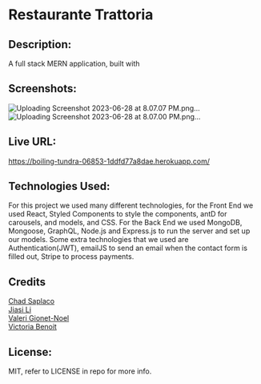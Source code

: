# Restaurante Trattoria

## Description:
A full stack MERN application, built with 

## Screenshots:
![Uploading Screenshot 2023-06-28 at 8.07.07 PM.png…]() <br>
![Uploading Screenshot 2023-06-28 at 8.07.00 PM.png…]()

## Live URL:
https://boiling-tundra-06853-1ddfd77a8dae.herokuapp.com/

## Technologies Used:
For this project we used many different technologies, for the Front End we used React, Styled Components to style the components, antD for carousels, and models, and CSS. For the Back End we used MongoDB, Mongoose, GraphQL, Node.js and Express.js to run the server and set up our models. Some extra technologies that we used are Authentication(JWT), emailJS to send an email when the contact form is filled out, Stripe to process payments. 

## Credits

[Chad Saplaco](https://github.com/APOLAKl)<br>
[Jiasi Li](https://github.com/Jiasisi)<br>
[Valeri Gionet-Noel](https://github.com/Valerigionetnoel)<br>
[Victoria Benoit](https://github.com/roseandlily33)<br>

## License:
MIT, refer to LICENSE in repo for more info.
